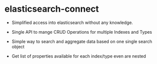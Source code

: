 # elasticsearch-connect

- Simplified access into elasticsearch without any knowledge.

- Single API to mange CRUD Operations for multiple Indexes and Types

- Simple way to search and aggregate data based on one single search object

- Get list of properties available for each index/type even are nested
